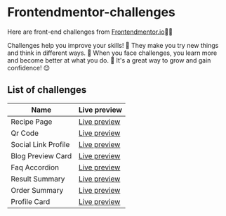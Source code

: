 # Frontendmentor-challenges
Here are front-end challenges from [Frontendmentor.io](https://frontendmentor.io)👨‍💻

Challenges help you improve your skills! 💪 They make you try new things and think in different ways. 🤔 When you face challenges, you learn more and become better at what you do. 🌟 It's a great way to grow and gain confidence! 😊

## List of challenges
| Name | Live preview |
| --- | ------ |
| Recipe Page | [Live preview](https://amirhirx.github.io/frontendmentor-challenges/recipe-page/) |
| Qr Code | [Live preview](https://amirhirx.github.io/frontendmentor-challenges/qr-code/) |
| Social Link Profile | [Live preview](https://amirhirx.github.io/frontendmentor-challenges/social-link-profile/) |
| Blog Preview Card | [Live preview](https://amirhirx.github.io/frontendmentor-challenges/blog-preview-card/) | 
| Faq Accordion | [Live preview](https://amirhirx.github.io/frontendmentor-challenges/faq-accordion/) |
| Result Summary | [Live preview](https://amirhirx.github.io/frontendmentor-challenges/results-summary/) |
| Order Summary | [Live preview](https://amirhirx.github.io/frontendmentor-challenges/order-summary/) |
| Profile Card | [Live preview](https://amirhirx.github.io/frontendmentor-challenges/profile-card/) |
